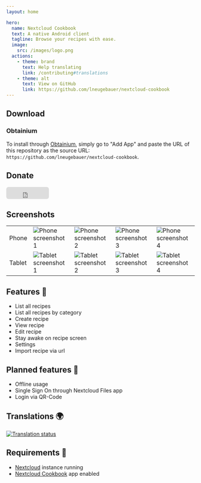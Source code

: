 ```yaml
---
layout: home

hero:
  name: Nextcloud Cookbook
  text: A native Android client
  tagline: Browse your recipes with ease.
  image:
    src: /images/logo.png
  actions:
    - theme: brand
      text: Help translating
      link: /contributing#translations
    - theme: alt
      text: View on GitHub
      link: https://github.com/lneugebauer/nextcloud-cookbook
---
```


<script setup lang="ts">
import NCBadge from './components/NCBadge.vue';
import NCDonationBadges from './components/NCDonationBadges.vue';
import NCStoreBadges from './components/NCStoreBadges.vue';

import gitHubBadge from './assets/images/get_it_on_github.png';
import payPalBadge from './assets/images/donate_with_paypal.svg';
</script>

## Download

<NCStoreBadges>
    <NCBadge
        alt="Get it on Play Store"
        event-name="get-it-on-play-store-button"
        link="https://play.google.com/store/apps/details?id=de.lukasneugebauer.nextcloudcookbook"
        size="medium"
        src="https://play.google.com/intl/en_us/badges/images/generic/en_badge_web_generic.png"
    />
    <NCBadge
        alt="Get it on GitHub"
        event-name="get-it-on-github-button"
        link="https://github.com/lneugebauer/nextcloud-cookbook/releases"
        size="medium"
        :src="gitHubBadge"
    />
    <NCBadge
        alt="Get it on F-Droid"
        event-name="get-it-on-f-droid-button"
        link="https://f-droid.org/packages/de.lukasneugebauer.nextcloudcookbook/"
        size="medium"
        src="https://fdroid.gitlab.io/artwork/badge/get-it-on.png"
    />
</NCStoreBadges>

### Obtainium

To install through [Obtainium](https://github.com/ImranR98/Obtainium/tree/main?tab=readme-ov-file#installation), simply go to "Add App" and paste the URL of this repository as the source URL: `https://github.com/lneugebauer/nextcloud-cookbook`.

## Donate

<NCDonationBadges>
    <NCBadge
        alt="Donate using Liberapay"
        event-name="donate-using-liberapay-button"
        link="https://liberapay.com/lneugebauer/donate"
        size="small"
        src="https://liberapay.com/assets/widgets/donate.svg"
    />
    <NCBadge
        alt="Donate using PayPal"
        event-name="donate-using-paypal-button"
        link="https://www.paypal.com/donate/?hosted_button_id=ECDNN8PS3SSMQ"
        size="small"
        :src="payPalBadge"
    />
    <iframe src="https://github.com/sponsors/lneugebauer/button" title="Sponsor lneugebauer" height="32" width="114" style="border: 0; border-radius: 6px;"></iframe>
</NCDonationBadges>

## Screenshots

<table>
    <tr>
        <td>Phone</td>
        <td><img src="./assets/images/phoneScreenshots/1.png" alt="Phone screenshot 1"></td>
        <td><img src="./assets/images/phoneScreenshots/2.png" alt="Phone screenshot 2"></td>
        <td><img src="./assets/images/phoneScreenshots/3.png" alt="Phone screenshot 3"></td>
        <td><img src="./assets/images/phoneScreenshots/4.png" alt="Phone screenshot 4"></td>
    </tr>
    <tr>
        <td>Tablet</td>
        <td><img src="./assets/images/tenInchScreenshots/1.png" alt="Tablet screenshot 1"></td>
        <td><img src="./assets/images/tenInchScreenshots/2.png" alt="Tablet screenshot 2"></td>
        <td><img src="./assets/images/tenInchScreenshots/3.png" alt="Tablet screenshot 3"></td>
        <td><img src="./assets/images/tenInchScreenshots/4.png" alt="Tablet screenshot 4"></td>
    </tr>
</table>

## Features :rocket:

- List all recipes
- List all recipes by category
- Create recipe
- View recipe
- Edit recipe
- Stay awake on recipe screen
- Settings
- Import recipe via url

## Planned features :checkered_flag:

- Offline usage
- Single Sign On through Nextcloud Files app
- Login via QR-Code


## Translations :earth_africa:

[![Translation status](https://hosted.weblate.org/widget/nextcloud-cookbook/287x66-grey.png)](https://hosted.weblate.org/engage/nextcloud-cookbook/)

## Requirements :link:

* [Nextcloud](https://nextcloud.com/) instance running
* [Nextcloud Cookbook](https://github.com/nextcloud/cookbook) app enabled

